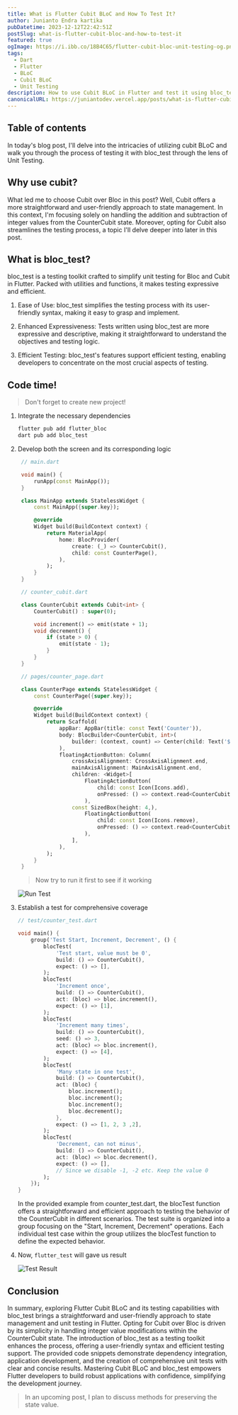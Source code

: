 ```yaml
---
title: What is Flutter Cubit BLoC and How To Test It?
author: Junianto Endra kartika
pubDatetime: 2023-12-12T22:42:51Z
postSlug: what-is-flutter-cubit-bloc-and-how-to-test-it
featured: true
ogImage: https://i.ibb.co/18B4C65/flutter-cubit-bloc-unit-testing-og.png
tags:
  - Dart
  - Flutter
  - BLoC
  - Cubit BLoC
  - Unit Testing
description: How to use Cubit BLoC in Flutter and test it using bloc_test with unit testing
canonicalURL: https://juniantodev.vercel.app/posts/what-is-flutter-cubit-bloc-and-how-to-test-it
---
```


## Table of contents

In today's blog post, I'll delve into the intricacies of utilizing cubit BLoC and walk you through the process of testing it with bloc_test through the lens of Unit Testing.

## Why use cubit?

What led me to choose Cubit over Bloc in this post? Well, Cubit offers a more straightforward and user-friendly approach to state management. In this context, I'm focusing solely on handling the addition and subtraction of integer values from the CounterCubit state. Moreover, opting for Cubit also streamlines the testing process, a topic I'll delve deeper into later in this post.

## What is bloc_test?

bloc_test is a testing toolkit crafted to simplify unit testing for Bloc and Cubit in Flutter. Packed with utilities and functions, it makes testing expressive and efficient.

1. Ease of Use:
   bloc_test simplifies the testing process with its user-friendly syntax, making it easy to grasp and implement.

2. Enhanced Expressiveness:
   Tests written using bloc_test are more expressive and descriptive, making it straightforward to understand the objectives and testing logic.

3. Efficient Testing:
   bloc_test's features support efficient testing, enabling developers to concentrate on the most crucial aspects of testing.

## Code time!

> Don't forget to create new project!

1. Integrate the necessary dependencies

   ```bash
   flutter pub add flutter_bloc
   dart pub add bloc_test
   ```

2. Develop both the screen and its corresponding logic

   ```dart
    // main.dart

    void main() {
        runApp(const MainApp());
    }

    class MainApp extends StatelessWidget {
        const MainApp({super.key});

        @override
        Widget build(BuildContext context) {
            return MaterialApp(
                home: BlocProvider(
                    create: (_) => CounterCubit(),
                    child: const CounterPage(),
                ),
            );
        }
    }
   ```

   ```dart
    // counter_cubit.dart

    class CounterCubit extends Cubit<int> {
        CounterCubit() : super(0);

        void increment() => emit(state + 1);
        void decrement() {
            if (state > 0) {
                emit(state - 1);
            }
        }
    }
   ```

   ```dart
    // pages/counter_page.dart

    class CounterPage extends StatelessWidget {
        const CounterPage({super.key});

        @override
        Widget build(BuildContext context) {
            return Scaffold(
                appBar: AppBar(title: const Text('Counter')),
                body: BlocBuilder<CounterCubit, int>(
                    builder: (context, count) => Center(child: Text('$count')),
                ),
                floatingActionButton: Column(
                    crossAxisAlignment: CrossAxisAlignment.end,
                    mainAxisAlignment: MainAxisAlignment.end,
                    children: <Widget>[
                        FloatingActionButton(
                            child: const Icon(Icons.add),
                            onPressed: () => context.read<CounterCubit>().increment(),
                        ),
                    const SizedBox(height: 4,),
                        FloatingActionButton(
                            child: const Icon(Icons.remove),
                            onPressed: () => context.read<CounterCubit>().decrement(),
                        ),
                    ],
                ),
            );
        }
    }
   ```

   > Now try to run it first to see if it working

   ![Run Test](@assets/images/what_is_cubit_bloc_and_how_to_test_it/1.png)

3. Establish a test for comprehensive coverage

   ```dart
   // test/counter_test.dart

   void main() {
       group('Test Start, Increment, Decrement', () {
           blocTest(
               'Test start, value must be 0',
               build: () => CounterCubit(),
               expect: () => [],
           );
           blocTest(
               'Increment once',
               build: () => CounterCubit(),
               act: (bloc) => bloc.increment(),
               expect: () => [1],
           );
           blocTest(
               'Increment many times',
               build: () => CounterCubit(),
               seed: () => 3,
               act: (bloc) => bloc.increment(),
               expect: () => [4],
           );
           blocTest(
               'Many state in one test',
               build: () => CounterCubit(),
               act: (bloc) {
                   bloc.increment();
                   bloc.increment();
                   bloc.increment();
                   bloc.decrement();
               },
               expect: () => [1, 2, 3 ,2],
           );
           blocTest(
               'Decrement, can not minus',
               build: () => CounterCubit(),
               act: (bloc) => bloc.decrement(),
               expect: () => [],
               // Since we disable -1, -2 etc. Keep the value 0
           );
       });
   }
   ```

   In the provided example from counter_test.dart, the blocTest function offers a straightforward and efficient approach to testing the behavior of the CounterCubit in different scenarios. The test suite is organized into a group focusing on the "Start, Increment, Decrement" operations. Each individual test case within the group utilizes the blocTest function to define the expected behavior.

4. Now, `flutter_test` will gave us result

   ![Test Result](@assets/images/what_is_cubit_bloc_and_how_to_test_it/2.png)

## Conclusion

In summary, exploring Flutter Cubit BLoC and its testing capabilities with bloc_test brings a straightforward and user-friendly approach to state management and unit testing in Flutter. Opting for Cubit over Bloc is driven by its simplicity in handling integer value modifications within the CounterCubit state. The introduction of bloc_test as a testing toolkit enhances the process, offering a user-friendly syntax and efficient testing support. The provided code snippets demonstrate dependency integration, application development, and the creation of comprehensive unit tests with clear and concise results. Mastering Cubit BLoC and bloc_test empowers Flutter developers to build robust applications with confidence, simplifying the development journey.

> In an upcoming post, I plan to discuss methods for preserving the state value.
